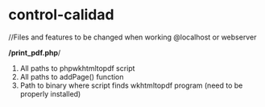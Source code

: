 # control-calidad

//Files and features to be changed when working @localhost or webserver

**/print_pdf.php**/

1. All paths to phpwkhtmltopdf script
2. All paths to addPage() function
3. Path to binary where script finds wkhtmltopdf program (need to be properly installed)
